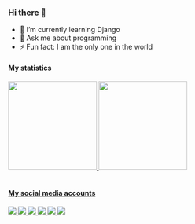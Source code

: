 ### Hi there 👋


- 🌱 I’m currently learning Django
- 💬 Ask me about programming
- ⚡ Fun fact: I am the only one in the world

#### My statistics
<div>
  <a href="https://github.com/ravshanbekio">
  <img height="180em" src="https://github-readme-stats.vercel.app/api?username=ravshanbekio&show_icons=true&theme=dracula&include_all_commits=true&count_private=true"/>
  <img height="180em" src="https://github-readme-stats.vercel.app/api/top-langs/?username=ravshanbekio&layout=compact&langs_count=16&theme=dracula"/>
</div>
  
<br>
  
#### My social media accounts
  
<div>
  <a href="https://t.me/ravshanbekmadaminov" target="_blank"><img src="https://img.shields.io/badge/Telegram-2CA5E0?style=for-the-badge&logo=telegram&logoColor=white" target="_blank"/>
  <a href="https://www.instagram.com/ravshanbekmadaminov_" target="_blank"><img src="https://img.shields.io/badge/Instagram-E4405F?style=for-the-badge&logo=instagram&logoColor=white" target="_blank"/>
  <a href="https://www.twitter.com/ravshanbeck" target="_blank"><img src="https://img.shields.io/badge/Twitter-1DA1F2?style=for-the-badge&logo=twitter&logoColor=white" target="_blank"/>
  <a href="https://www.linkedin.com/in/ravshanbek-madaminov-/" target="_blank"><img src="https://img.shields.io/badge/LinkedIn-0077B5?style=for-the-badge&logo=linkedin&logoColor=white" target="_blank"/>
  <a href="https://www.facebook.com/ravshanbek.madaminov.39" target="_blank"><img src="https://img.shields.io/badge/Facebook-1877F2?style=for-the-badge&logo=facebook&logoColor=white" target="_blank"/>
  <a href="mailto:ravshanbekmadaminov68@gmail.com" target="_blank"><img src="https://img.shields.io/badge/Gmail-D14836?style=for-the-badge&logo=gmail&logoColor=white" target="_blank"/>
</div>
